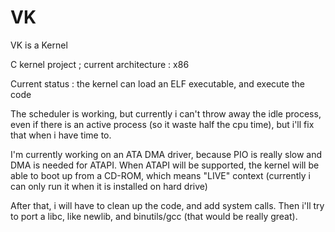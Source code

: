 # VK
VK is a Kernel

C kernel project ; current architecture : x86

Current status : the kernel can load an ELF executable, and execute the code

The scheduler is working, but currently i can't throw away the idle process, even if there is an active process (so it waste half the cpu time), but i'll fix that when i have time to.

I'm currently working on an ATA DMA driver, because PIO is really slow and DMA is needed for ATAPI. When ATAPI will be supported, the kernel will be able to boot up from a CD-ROM, which means "LIVE" context (currently i can only run it when it is installed on hard drive)

After that, i will have to clean up the code, and add system calls.
Then i'll try to port a libc, like newlib, and binutils/gcc (that would be really great).
